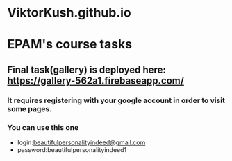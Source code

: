 # ViktorKush.github.io
# EPAM's course tasks
## Final task(gallery) is deployed here: https://gallery-562a1.firebaseapp.com/
### It requires registering with your google account in order to visit some pages.
 
 

### You can use this one
 * login:beautifulpersonalityindeed@gmail.com
  * password:beautifulpersonalityindeed1
